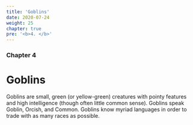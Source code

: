 ```yaml
---
title: 'Goblins'
date: 2020-07-24
weight: 25
chapter: true
pre: '<b>4. </b>'
---
```


### Chapter 4

# Goblins

Goblins are small, green (or yellow-green) creatures with pointy features and high intelligence (though often little common sense). Goblins speak Goblin, Orcish, and Common. Goblins know myriad languages in order to trade with as many races as possible.
